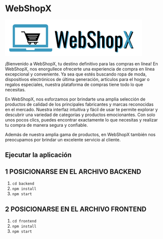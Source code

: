 #  WebShopX


![Logo](frontend/src/Components/Logos/Logo-Header.png "webshop")


¡Bienvenido a WebShopX, tu destino definitivo para las compras en línea! En WebShopX, nos enorgullece ofrecerte una experiencia de compra en línea excepcional y conveniente. Ya sea que estés buscando ropa de moda, dispositivos electrónicos de última generación, artículos para el hogar o regalos especiales, nuestra plataforma de compras tiene todo lo que necesitas.

En WebShopX, nos esforzamos por brindarte una amplia selección de productos de calidad de los principales fabricantes y marcas reconocidas en el mercado. Nuestra interfaz intuitiva y fácil de usar te permite explorar y descubrir una variedad de categorías y productos emocionantes. Con solo unos pocos clics, puedes encontrar exactamente lo que necesitas y realizar tu compra de manera segura y confiable.

Además de nuestra amplia gama de productos, en WebShopX también nos preocupamos por brindar un excelente servicio al cliente.





## Ejecutar la aplicación

## 1 POSICIONARSE EN EL ARCHIVO BACKEND
1. `cd backend`
2. `npm install`
3. `npm start`

## 2 POSICIONARSE EN EL ARCHIVO FRONTEND
1. `cd frontend`
2. `npm install`
3. `npm start`
